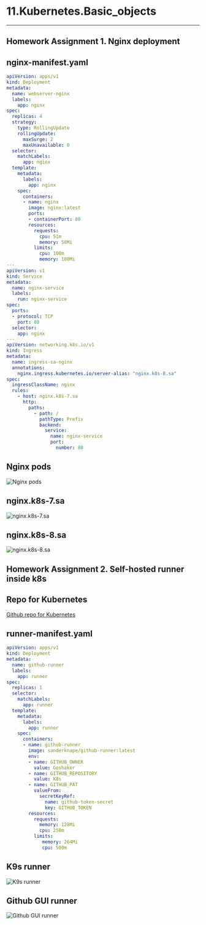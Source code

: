# 11.Kubernetes.Basic_objects
---

## Homework Assignment 1. Nginx deployment

## nginx-manifest.yaml
```yaml
apiVersion: apps/v1
kind: Deployment
metadata:
  name: webserver-nginx
  labels:
    app: nginx
spec:
  replicas: 4
  strategy:
    type: RollingUpdate
    rollingUpdate:
      maxSurge: 2
      maxUnavailable: 0
  selector:
    matchLabels:
      app: nginx
  template:
    metadata:
      labels:
        app: nginx
    spec:
      containers:
      - name: nginx
        image: nginx:latest
        ports:
        - containerPort: 80
        resources:
          requests:
            cpu: 51m
            memory: 50Mi
          limits:
            cpu: 100m
            memory: 100Mi
---
apiVersion: v1
kind: Service
metadata:
  name: nginx-service
  labels:
    run: nginx-service
spec:
  ports:
  - protocol: TCP
    port: 80
  selector:
    app: nginx
---
apiVersion: networking.k8s.io/v1
kind: Ingress
metadata:
  name: ingress-sa-nginx
  annotations:
    nginx.ingress.kubernetes.io/server-alias: "nginx.k8s-8.sa"
spec:
  ingressClassName: nginx
  rules:
    - host: nginx.k8s-7.sa
      http:
        paths:
          - path: /
            pathType: Prefix
            backend:
              service:
                name: nginx-service
                port:
                  number: 80
```

## Nginx pods
![Nginx pods](https://github.com/Goshaker/DevOpsCourse/blob/master/11.Kubernetes.Basic_objects/nginx-k9s.png)

## nginx.k8s-7.sa
![nginx.k8s-7.sa](https://github.com/Goshaker/DevOpsCourse/blob/master/11.Kubernetes.Basic_objects/nginx.k8s-7.sa.png)

## nginx.k8s-8.sa
![nginx.k8s-8.sa](https://github.com/Goshaker/DevOpsCourse/blob/master/11.Kubernetes.Basic_objects/nginx.k8s-8.sa.png)

## Homework Assignment 2. Self-hosted runner inside k8s

## Repo for Kubernetes
[Github repo for Kubernetes](https://github.com/Goshaker/K8s)

## runner-manifest.yaml
```yaml
apiVersion: apps/v1
kind: Deployment
metadata:
  name: github-runner
  labels:
    app: runner
spec:
  replicas: 1
  selector:
    matchLabels:
      app: runner
  template:
    metadata:
      labels:
        app: runner
    spec:
      containers:
      - name: github-runner
        image: sanderknape/github-runner:latest
        env:
        - name: GITHUB_OWNER
          value: Goshaker
        - name: GITHUB_REPOSITORY
          value: K8s
        - name: GITHUB_PAT
          valueFrom:
            secretKeyRef:
              name: github-token-secret
              key: GITHUB_TOKEN
        resources:
          requests:
            memory: 128Mi
            cpu: 250m
          limits:
             memory: 264Mi
             cpu: 500m
```

## K9s runner
![K9s runner](https://github.com/Goshaker/DevOpsCourse/blob/master/11.Kubernetes.Basic_objects/runner.png)

## Github GUI runner
![Github GUI runner](https://github.com/Goshaker/DevOpsCourse/blob/master/11.Kubernetes.Basic_objects/gui-runner.png)